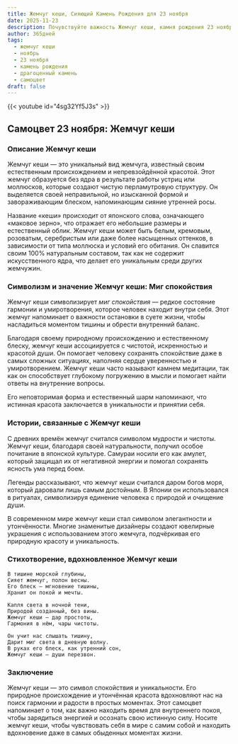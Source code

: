 ```yaml
---
title: Жемчуг кеши, Сияющий Камень Рождения для 23 ноября
date: 2025-11-23
description: Почувствуйте важность Жемчуг кеши, камня рождения 23 ноября, который символизирует Миг спокойствия. Пусть его красота и значение осветят ваш день.
author: 365дней
tags:
  - жемчуг кеши
  - ноябрь
  - 23 ноября
  - камень рождения
  - драгоценный камень
  - самоцвет
draft: false
---
```


{{< youtube id="4sg32Yf5J3s" >}}

## Самоцвет 23 ноября: Жемчуг кеши

### Описание Жемчуг кеши

Жемчуг кеши — это уникальный вид жемчуга, известный своим естественным происхождением и непревзойдённой красотой. Этот жемчуг образуется без ядра в результате работы устриц или моллюсков, которые создают чистую перламутровую структуру. Он выделяется своей неправильной, но изысканной формой и завораживающим блеском, напоминающим сияние утренней росы.

Название «кеши» происходит от японского слова, означающего «маковое зерно», что отражает его небольшие размеры и естественный облик. Жемчуг кеши может быть белым, кремовым, розоватым, серебристым или даже более насыщенных оттенков, в зависимости от типа моллюска и условий его обитания. Он славится своим 100% натуральным составом, так как не содержит искусственного ядра, что делает его уникальным среди других жемчужин.

### Символизм и значение Жемчуг кеши: Миг спокойствия

Жемчуг кеши символизирует _миг спокойствия_ — редкое состояние гармонии и умиротворения, которое человек находит внутри себя. Этот жемчуг напоминает о важности остановки в суете жизни, чтобы насладиться моментом тишины и обрести внутренний баланс.

Благодаря своему природному происхождению и естественному блеску, жемчуг кеши ассоциируется с чистотой, искренностью и красотой души. Он помогает человеку сохранять спокойствие даже в самых сложных ситуациях, наполняя сердце уверенностью и умиротворением. Жемчуг кеши часто называют камнем медитации, так как он способствует глубокому погружению в мысли и помогает найти ответы на внутренние вопросы.

Его неповторимая форма и естественный шарм напоминают, что истинная красота заключается в уникальности и принятии себя.

### Истории, связанные с Жемчуг кеши

С древних времён жемчуг считался символом мудрости и чистоты. Жемчуг кеши, благодаря своей натуральности, получил особое почитание в японской культуре. Самураи носили его как амулет, который защищал их от негативной энергии и помогал сохранять ясность ума перед боем.

Легенды рассказывают, что жемчуг кеши считался даром богов моря, который даровали лишь самым достойным. В Японии он использовался в ритуалах, символизируя единение человека с природой и очищение души.

В современном мире жемчуг кеши стал символом элегантности и утончённости. Многие знаменитые дизайнеры создают ювелирные украшения с использованием этого жемчуга, подчёркивая его природную красоту и уникальность.

### Стихотворение, вдохновленное Жемчуг кеши

```
В тишине морской глубины,  
Сияет жемчуг, полон весны.  
Его блеск — мгновение тишины,  
Хранит он покой и мечты.

Капля света в ночной тени,  
Природой созданный, без вины.  
Жемчуг кеши — дар простоты,  
Гармония в нём, чары чистоты.

Он учит нас слышать тишину,  
Дарит миг света в дневную волну.  
В руках его блеск, как утренний сон,  
Жемчуг кеши — души перезвон.
```

### Заключение

Жемчуг кеши — это символ спокойствия и уникальности. Его природное происхождение и утончённая красота вдохновляют нас на поиск гармонии и радости в простых моментах. Этот самоцвет напоминает о том, как важно находить время для внутреннего покоя, чтобы зарядиться энергией и осознать свою истинную силу. Носите жемчуг кеши, чтобы чувствовать себя в мире с самим собой и находить вдохновение даже в самых обыденных моментах жизни.